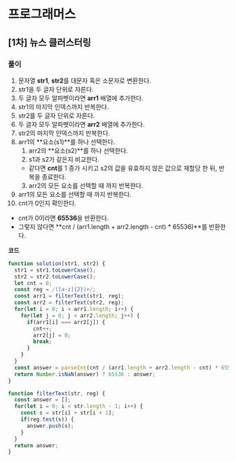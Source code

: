# 프로그래머스

## [1차] 뉴스 클러스터링

### 풀이

1. 문자열 **str1**, **str2**를 대문자 혹은 소문자로 변환한다.
2. str1을 두 글자 단위로 자른다.
3. 두 글자 모두 알파벳이라면 **arr1** 배열에 추가한다.
4. str1의 마지막 인덱스까지 반복한다.
5. str2를 두 글자 단위로 자른다.
6. 두 글자 모두 알파벳이라면 **arr2** 배열에 추가한다.
7. str2의 마지막 인덱스까지 반복한다.
8. arr1의 **요소(s1)**를 하나 선택한다.
   1. arr2의 **요소(s2)**를 하나 선택한다.
   2. s1과 s2가 같은지 비교한다.
     - 같다면 **cnt**를 1 증가 시키고 s2의 값을 유효하지 않은 값으로 재할당 한 뒤, 반복을 종료한다.
   3. arr2의 모든 요소를 선택할 때 까지 반복한다.
9. arr1의 모든 요소를 선택할 때 까지 반복한다.
10. cnt가 0인지 확인한다.
   - cnt가 0이라면 **65536**을 반환한다.
   - 그렇지 않다면 **cnt / (arr1.length + arr2.length - cnt) * 65536)**를 반환한다.

**코드**

```javascript
function solution(str1, str2) {
  str1 = str1.toLowerCase();
  str2 = str2.toLowerCase();
  let cnt = 0;
  const reg = /([a-z]{2})+/;
  const arr1 = filterText(str1, reg);
  const arr2 = filterText(str2, reg);
  for(let i = 0; i < arr1.length; i++) {
    for(let j = 0; j < arr2.length; j++) {
      if(arr1[i] === arr2[j]) {
        cnt++;
        arr2[j] = 0;
        break;
      }
    }
  }
  const answer = parseInt(cnt / (arr1.length + arr2.length - cnt) * 65536);
  return Number.isNaN(answer) ? 65536 : answer;
}

function filterText(str, reg) {
  const answer = [];
  for(let i = 0; i < str.length - 1; i++) {
    const s = str[i] + str[i + 1];
    if(reg.test(s)) {
      answer.push(s);
    }
  }
  return answer;
}
```